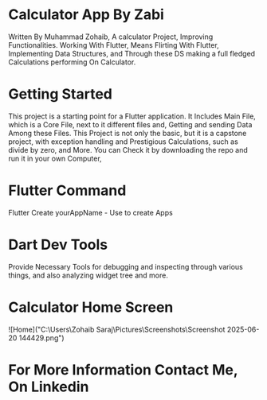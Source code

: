 # Calculator App By Zabi


Written By Muhammad Zohaib, A calculator Project, Improving Functionalities. Working With Flutter, Means Flirting With Flutter, 
Implementing Data Structures, and Through these DS making a full fledged Calculations performing On Calculator.

# Getting Started

This project is a starting point for a Flutter application. It Includes Main File, which is a Core File, next to it different files and, Getting and sending Data Among these Files.
This Project is not only the basic, but it is a capstone project, with exception handling and Prestigious Calculations, such as divide by zero, and More.
You can Check it by downloading the repo and run it in your own Computer, 

# Flutter Command
Flutter Create yourAppName - Use to create Apps

# Dart Dev Tools

Provide Necessary Tools for debugging and inspecting through various things, and also analyzing widget tree and more.


# Calculator Home Screen
![Home]("C:\Users\Zohaib Saraj\Pictures\Screenshots\Screenshot 2025-06-20 144429.png")




# For More Information Contact Me, On Linkedin
